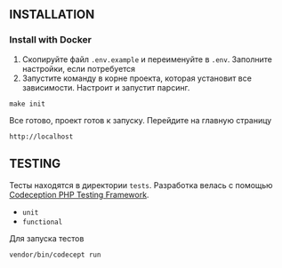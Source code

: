 INSTALLATION
------------

### Install with Docker

1. Скопируйте файл `.env.example` и переименуйте в `.env`. Заполните настройки, если потребуется
2. Запустите команду в корне проекта, которая установит все зависимости. Настроит и запустит парсинг.
~~~
make init
~~~

Все готово, проект готов к запуску. Перейдите на главную страницу

~~~
http://localhost
~~~

TESTING
-------
Тесты находятся в директории `tests`. Разработка велась с помощью [Codeception PHP Testing Framework](https://codeception.com/).

- `unit`
- `functional`

Для запуска тестов

```
vendor/bin/codecept run
```

